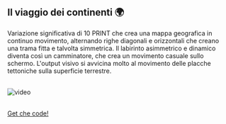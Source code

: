 ## Il viaggio dei continenti 🌍
Variazione significativa di 10 PRINT che crea una mappa geografica in continuo movimento, alternando righe diagonali e orizzontali che creano una trama fitta e talvolta simmetrica. Il labirinto asimmetrico e dinamico diventa così un camminatore, che crea un movimento casuale sullo schermo. L'output visivo si avvicina molto al movimento delle placche tettoniche sulla superficie terrestre.

<br>![video](https://user-images.githubusercontent.com/76476654/122669710-e58ac380-d1be-11eb-9441-b51ba702ebde.gif)

<br>[Get che code!](https://editor.p5js.org/Gaia/full/ARDdc2YG0)
